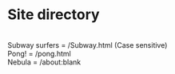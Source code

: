 # Site directory
<br>Subway surfers = /Subway.html (Case sensitive)
<br>Pong! = /pong.html
<br>Nebula = /about:blank
